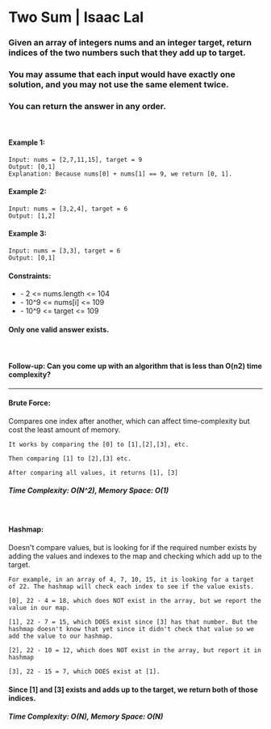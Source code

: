 # Two Sum | Isaac Lal

### Given an array of integers nums and an integer target, return indices of the two numbers such that they add up to target.

### You may assume that each input would have exactly one solution, and you may not use the same element twice.

### You can return the answer in any order.

<br>

#### Example 1:
    Input: nums = [2,7,11,15], target = 9
    Output: [0,1]
    Explanation: Because nums[0] + nums[1] == 9, we return [0, 1].
  
#### Example 2:
    Input: nums = [3,2,4], target = 6
    Output: [1,2]
    
#### Example 3:
    Input: nums = [3,3], target = 6
    Output: [0,1]
 
#### Constraints:
<ul>
<li>- 2 <= nums.length <= 104</li>
<li>- 10^9 <= nums[i] <= 109</li>
<li>- 10^9 <= target <= 109</li>
</ul>
 
#### Only one valid answer exists.

<br>

#### Follow-up: Can you come up with an algorithm that is less than O(n2) time complexity?

----------------------------------------------------------

#### Brute Force: 
Compares one index after another, which can affect time-complexity but cost the least amount of memory. 

```
It works by comparing the [0] to [1],[2],[3], etc. 

Then comparing [1] to [2],[3] etc.

After comparing all values, it returns [1], [3]
```

##### Time Complexity: O(N^2), Memory Space: O(1)

<br>

#### Hashmap: 
Doesn't compare values, but is looking for if the required number exists by adding the values and indexes to the map and checking which add up to the target.

```
For example, in an array of 4, 7, 10, 15, it is looking for a target of 22. The hashmap will check each index to see if the value exists. 

[0], 22 - 4 = 18, which does NOT exist in the array, but we report the value in our map.

[1], 22 - 7 = 15, which DOES exist since [3] has that number. But the hashmap doesn't know that yet since it didn't check that value so we add the value to our hashmap.

[2], 22 - 10 = 12, which does NOT exist in the array, but report it in hashmap

[3], 22 - 15 = 7, which DOES exist at [1]. 
```

#### Since [1] and [3] exists and adds up to the target, we return both of those indices.

##### Time Complexity: O(N), Memory Space: O(N)

